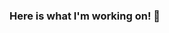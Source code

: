 ### Here is what I'm working on! 👋

<!--
**MoEssam/MoEssam** is a ✨ _special_ ✨ repository because its `README.md` (this file) appears on your GitHub profile.

Here are some ideas to get you started:

- 🔭 I’m currently working on AWS
- 🌱 I’m currently learning React.js
- 👯 I’m looking to collaborate on AWS/node.js
- 🤔 I’m looking for help with React.js
- 💬 Ask me about 😄
- 📫 How to reach me: https://twitter.com/_moessam_
- 😄 Pronouns: 😄
- ⚡ Fun fact: 😄
-->
